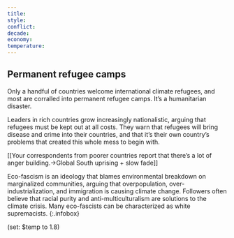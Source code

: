 ```yaml
---
title: 
style: 
conflict: 
decade: 
economy: 
temperature: 
---
```


## Permanent refugee camps

Only a handful of countries welcome international climate refugees, and most are corralled into permanent refugee camps. It’s a humanitarian disaster.

Leaders in rich countries grow increasingly nationalistic, arguing that refugees must be kept out at all costs. They warn that refugees will bring disease and crime into their countries, and that it’s their own country’s problems that created this whole mess to begin with.

[[Your correspondents from poorer countries report that there’s a lot of anger building.->Global South uprising + slow fade]]


Eco-fascism is an ideology that blames environmental breakdown on marginalized communities, arguing that overpopulation, over-industrialization, and immigration is causing climate change. Followers often believe that racial purity and anti-multiculturalism are solutions to the climate crisis. Many eco-fascists can be characterized as white supremacists.
{:.infobox}

(set: $temp to 1.8)
